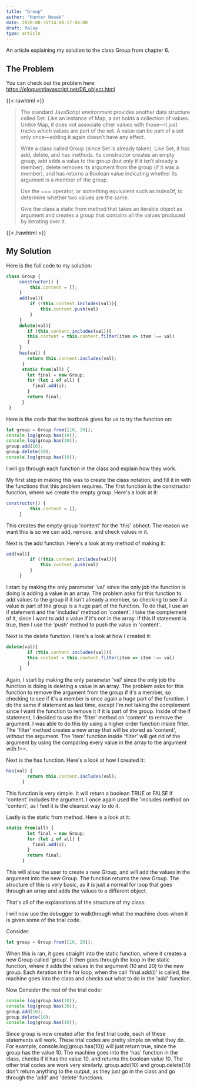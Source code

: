 ```yaml
---
title: "Group"
author: "Hunter Nosek"
date: 2020-08-31T14:08:17-04:00
draft: false
type: article
---
```


An article explaining my solution to the class Group from chapter 6.

<!--more-->

## The Problem

You can check out the problem here: https://eloquentjavascript.net/06_object.html

{{< rawhtml >}}
<blockquote>
The standard JavaScript environment provides another data structure called Set. Like an instance of Map, a set holds a collection of values. Unlike Map, it does not associate other values with those—it just tracks which values are part of the set. A value can be part of a set only once—adding it again doesn’t have any effect.

Write a class called Group (since Set is already taken). Like Set, it has add, delete, and has methods. Its constructor creates an empty group, add adds a value to the group (but only if it isn’t already a member), delete removes its argument from the group (if it was a member), and has returns a Boolean value indicating whether its argument is a member of the group.

Use the === operator, or something equivalent such as indexOf, to determine whether two values are the same.

Give the class a static from method that takes an iterable object as argument and creates a group that contains all the values produced by iterating over it.
</blockquote>
{{< /rawhtml >}}

## My Solution

Here is the full code to my solution:

```javascript
class Group {
     constructor() {
         this.content = [];
     }
     add(val){
         if (!this.content.includes(val)){
             this.content.push(val) 
         }
     }
     delete(val){ 
        if (this.content.includes(val)){ 
        this.content = this.content.filter(item => item !== val) 
        }
     }
     has(val) {
        return this.content.includes(val); 
      }
      static from(all) {
        let final = new Group;
        for (let i of all) {
          final.add(i); 
        }
        return final;
      }
 }
```
Here is the code that the textbook gives for us to try the function on:

```javascript
let group = Group.from([10, 20]);
console.log(group.has(10));
console.log(group.has(30));
group.add(10);
group.delete(10);
console.log(group.has(10));
```

I will go through each function in the class and explain how they work.

My first step in making this was to create the class notation, and fill it in with the functions that this problem requires. The first function is the constructor function, where we create the empty group. Here's a look at it:

```javascript
constructor() {
         this.content = [];
     }
```
This creates the empty group 'content' for the 'this' obhect. The reason we want this is so we can add, remove, and check values in it.

Next is the add function. Here's a look at my method of making it:

```javascript
add(val){
         if (!this.content.includes(val)){
             this.content.push(val) 
         }
     }
```

I start by making the only parameter 'val' since the only job the function is doing is adding a value in an array. The problem asks for this function to add values to the group if it isn't already a member, so checking to see if a value is part of the group is a huge part of the function. To do that, I use an if statement and the 'includes' method on 'content'. I take the complement of it, since I want to add a value if it's not in the array. If this if statement is true, then I use the 'push' method to push the value in 'content'.

Next is the delete function. Here's a look at how I created it:

```javascript
delete(val){ 
        if (this.content.includes(val)){ 
        this.content = this.content.filter(item => item !== val) 
        }
     }
```

Again, I start by making the only parameter 'val' since the only job the function is doing is deleting a value in an array. The problem asks for this function to remove the argument from the group if it's a member, so checking to see if it's a member is once again a huge part of the function. I do the same if statement as last time, except I'm not taking the complement since I want the function to remove it if it is part of the group. Inside of the if statement, I decided to use the 'filter' method on 'content' to remove the argument. I was able to do this by using a higher order function inside filter. The 'filter' method creates a new array that will be stored as 'content', without the argument. The 'item' function inside 'filter' will get rid of the argument by using the comparing every value in the array to the argument with !==.

Next is the has function. Here's a look at how I created it:

```javascript
has(val) {
        return this.content.includes(val); 
      }
```

This function is very simple. It will return a boolean TRUE or FALSE if 'content' includes the argument. I once again used the 'includes
 method on 'content', as I feel it is the clearest way to do it.

Lastly is the static from method. Here is a look at it:

```javascript
static from(all) {
        let final = new Group;
        for (let i of all) {
          final.add(i); 
        }
        return final;
      }
```
This will allow the user to create a new Group, and will add the values in the argument into the new Group. The function returns the new Group. The structure of this is very basic, as it is just a normal for loop that goes through an array and adds the values to a different object.

That's all of the explanations of the structure of my class.

I will now use the debugger to walkthrough what the machine does when it is given some of the trial code.

Consider:

```javascript
let group = Group.from([10, 20]);
```

When this is ran, it goes straight into the static function, where it creates a new Group called 'group'. It then goes through the loop in the static function, where it adds the values in the argument (10 and 20) to the new group. Each iteration in the for loop, when the call 'final.add(i)' is called, the machine goes into the class and checks out what to do in the 'add' function.

Now Consider the rest of the trial code:

```javascript
console.log(group.has(10));
console.log(group.has(30));
group.add(10);
group.delete(10);
console.log(group.has(10));
```

Since group is now created after the first trial code, each of these statements will work. These trial codes are pretty simple on what they do. For example, console.log(group.has(10)) will just return true, since the group has the value 10. The machine goes into the 'has' function in the class, checks if it has the value 10, and returns the boolean value 10. The other trial codes are work very similarly. group.add(10) and group.delete(10) don't return anything to the output, as they just go in the class and go through the 'add' and 'delete' functions.

